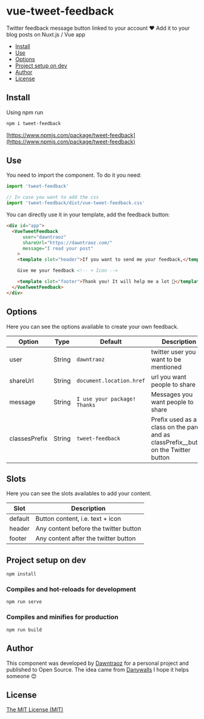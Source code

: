 # vue-tweet-feedback

Twitter feedback message button linked to your account ❤ Add it to your blog posts on Nuxt.js / Vue app

- [Install](#install)
- [Use](#use)
- [Options](#options)
- [Project setup on dev](#project-setup)
- [Author](#author)
- [License](#license)

## Install

Using npm run

```bash
npm i tweet-feedback
```
[https://www.npmjs.com/package/tweet-feedback](https://www.npmjs.com/package/tweet-feedback)

## Use

You need to import the component. To do it you need: 

```js
import 'tweet-feedback'

// In case you want to add the css
import 'tweet-feedback/dist/vue-tweet-feedback.css'
```

You can directly use it in your template, add the feedback button:

```html
<div id="app">
  <VueTweetFeedback
      user="dawntraoz"
      shareUrl="https://dawntraoz.com/"
      message="I read your post"
    >
    <template slot="header">If you want to send me your feedback,</template>

    Give me your feedback <!-- + Icon -->

    <template slot="footer">Thank you! It will help me a lot 🙌</template>
  </VueTweetFeedback>
</div>
```

## Options

Here you can see the options available to create your own feedback.

**Option**|**Type**|**Default**|**Description**
-----|-----|-----|-----
user|String|`dawntraoz`|twitter user you want to be mentioned
shareUrl|String|`document.location.href`|url you want people to share
message|String|`I use your package! Thanks`|Messages you want people to share
classesPrefix|String|`tweet-feedback`|Prefix used as a class on the parent and as classPrefix__button on the Twitter button

## Slots

Here you can see the slots availables to add your content.

**Slot**|**Description**
-----|-----
default|Button content, i.e. text + icon
header|Any content before the twitter button
footer|Any content after the twitter button

## Project setup on dev
```
npm install
```

### Compiles and hot-reloads for development
```
npm run serve
```

### Compiles and minifies for production
```
npm run build
```

## Author

This component was developed by [Dawntraoz](https://github.com/Dawntraoz) for a personal project and published to Open Source. The idea came from [Danywalls](https://twitter.com/danywalls)
I hope it helps someone 😊

## License

[The MIT License (MIT)](https://github.com/Dawntraoz/vue-tweet-feedback/blob/master/LICENSE)